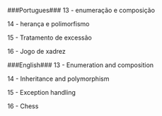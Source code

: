 ###Portugues###
13 - enumeração e composição

14 - herança e polimorfismo

15 - Tratamento de excessão

16 - Jogo de xadrez

###English###
13 - Enumeration and composition

14 - Inheritance and polymorphism

15 - Exception handling

16 - Chess 
